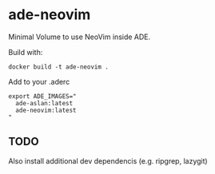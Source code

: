 # ade-neovim

Minimal Volume to use NeoVim inside ADE.

Build with:
```
docker build -t ade-neovim .
```

Add to your .aderc
```
export ADE_IMAGES="
  ade-aslan:latest
  ade-neovim:latest
"
```

## TODO
Also install additional dev dependencis (e.g. ripgrep, lazygit)
